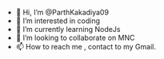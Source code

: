 - 👋 Hi, I’m @ParthKakadiya09
- 👀 I’m interested in coding
- 🌱 I’m currently learning NodeJs
- 💞️ I’m looking to collaborate on MNC
- 📫 How to reach me , contact to my Gmail.

<!---
ParthKakadiya09/ParthKakadiya09 is a ✨ special ✨ repository because its `README.md` (this file) appears on your GitHub profile.
You can click the Preview link to take a look at your changes.
--->
